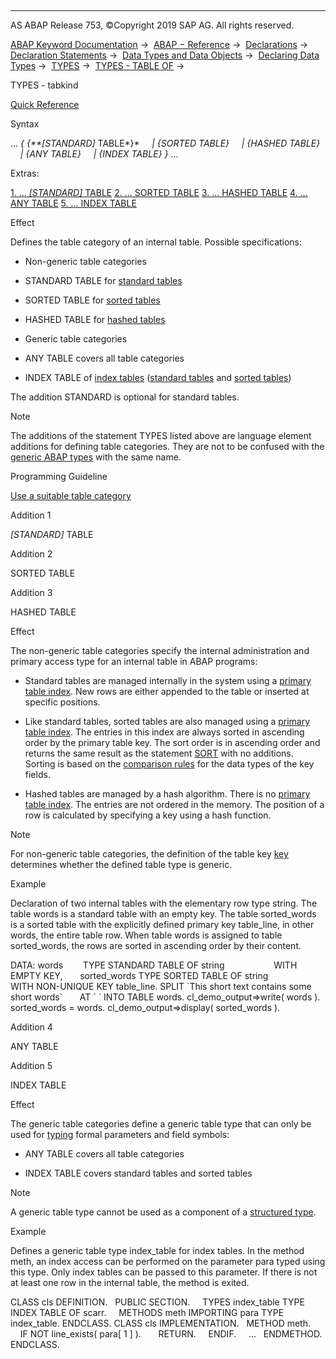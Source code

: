   

* * *

AS ABAP Release 753, ©Copyright 2019 SAP AG. All rights reserved.

[ABAP Keyword Documentation](https://help.sap.com/doc/abapdocu_753_index_htm/7.53/en-US/abenabap.htm) →  [ABAP − Reference](https://help.sap.com/doc/abapdocu_753_index_htm/7.53/en-US/abenabap_reference.htm) →  [Declarations](https://help.sap.com/doc/abapdocu_753_index_htm/7.53/en-US/abendeclarations.htm) →  [Declaration Statements](https://help.sap.com/doc/abapdocu_753_index_htm/7.53/en-US/abenabap_declarations.htm) →  [Data Types and Data Objects](https://help.sap.com/doc/abapdocu_753_index_htm/7.53/en-US/abentypes_and_objects.htm) →  [Declaring Data Types](https://help.sap.com/doc/abapdocu_753_index_htm/7.53/en-US/abentypes_statements.htm) →  [TYPES](https://help.sap.com/doc/abapdocu_753_index_htm/7.53/en-US/abaptypes.htm) →  [TYPES - TABLE OF](https://help.sap.com/doc/abapdocu_753_index_htm/7.53/en-US/abaptypes_itab.htm) → 

TYPES - tabkind

[Quick Reference](https://help.sap.com/doc/abapdocu_753_index_htm/7.53/en-US/abaptypes_shortref.htm)

Syntax

... *{* *{**\[*STANDARD*\]* TABLE*}*
    *|* *{*SORTED TABLE*}*
    *|* *{*HASHED TABLE*}*
    *|* *{*ANY TABLE*}*
    *|* *{*INDEX TABLE*}* *}* ...

Extras:

[1\. ... *\[*STANDARD*\]* TABLE](#!ABAP_ADDITION_1@1@)
[2\. ... SORTED TABLE](#!ABAP_ADDITION_2@2@)
[3\. ... HASHED TABLE](#!ABAP_ADDITION_3@3@)
[4\. ... ANY TABLE](#!ABAP_ADDITION_4@4@)
[5\. ... INDEX TABLE](#!ABAP_ADDITION_5@5@)

Effect

Defines the table category of an internal table. Possible specifications:

-   Non-generic table categories
    

-   STANDARD TABLE for [standard tables](https://help.sap.com/doc/abapdocu_753_index_htm/7.53/en-US/abenstandard_table_glosry.htm "Glossary Entry")

-   SORTED TABLE for [sorted tables](https://help.sap.com/doc/abapdocu_753_index_htm/7.53/en-US/abensorted_table_glosry.htm "Glossary Entry")

-   HASHED TABLE for [hashed tables](https://help.sap.com/doc/abapdocu_753_index_htm/7.53/en-US/abenhashed_table_glosry.htm "Glossary Entry")

-   Generic table categories
    

-   ANY TABLE covers all table categories

-   INDEX TABLE of [index tables](https://help.sap.com/doc/abapdocu_753_index_htm/7.53/en-US/abenindex_table_glosry.htm "Glossary Entry") ([standard tables](https://help.sap.com/doc/abapdocu_753_index_htm/7.53/en-US/abenstandard_table_glosry.htm "Glossary Entry") and [sorted tables](https://help.sap.com/doc/abapdocu_753_index_htm/7.53/en-US/abensorted_table_glosry.htm "Glossary Entry"))

The addition STANDARD is optional for standard tables.

Note

The additions of the statement TYPES listed above are language element additions for defining table categories. They are not to be confused with the [generic ABAP types](https://help.sap.com/doc/abapdocu_753_index_htm/7.53/en-US/abenbuilt_in_types_generic.htm) with the same name.

Programming Guideline

[Use a suitable table category](https://help.sap.com/doc/abapdocu_753_index_htm/7.53/en-US/abenselect_table_type_guidl.htm "Guideline")

Addition 1

*\[*STANDARD*\]* TABLE

Addition 2

SORTED TABLE

Addition 3

HASHED TABLE

Effect

The non-generic table categories specify the internal administration and primary access type for an internal table in ABAP programs:

-   Standard tables are managed internally in the system using a [primary table index](https://help.sap.com/doc/abapdocu_753_index_htm/7.53/en-US/abenprimary_table_index_glosry.htm "Glossary Entry"). New rows are either appended to the table or inserted at specific positions.
    
-   Like standard tables, sorted tables are also managed using a [primary table index](https://help.sap.com/doc/abapdocu_753_index_htm/7.53/en-US/abenprimary_table_index_glosry.htm "Glossary Entry"). The entries in this index are always sorted in ascending order by the primary table key. The sort order is in ascending order and returns the same result as the statement [SORT](https://help.sap.com/doc/abapdocu_753_index_htm/7.53/en-US/abapsort_itab.htm) with no additions. Sorting is based on the [comparison rules](https://help.sap.com/doc/abapdocu_753_index_htm/7.53/en-US/abenlogexp_rules.htm) for the data types of the key fields.
    
-   Hashed tables are managed by a hash algorithm. There is no [primary table index](https://help.sap.com/doc/abapdocu_753_index_htm/7.53/en-US/abenprimary_table_index_glosry.htm "Glossary Entry"). The entries are not ordered in the memory. The position of a row is calculated by specifying a key using a hash function.
    

Note

For non-generic table categories, the definition of the table key [key](https://help.sap.com/doc/abapdocu_753_index_htm/7.53/en-US/abaptypes_keydef.htm) determines whether the defined table type is generic.

Example

Declaration of two internal tables with the elementary row type string. The table words is a standard table with an empty key. The table sorted\_words is a sorted table with the explicitly defined primary key table\_line, in other words, the entire table row. When table words is assigned to table sorted\_words, the rows are sorted in ascending order by their content.

DATA: words        TYPE STANDARD TABLE OF string
                   WITH EMPTY KEY,
      sorted\_words TYPE SORTED TABLE OF string
                   WITH NON-UNIQUE KEY table\_line.
SPLIT \`This short text contains some short words\`
      AT \` \` INTO TABLE words.
cl\_demo\_output=>write( words ).
sorted\_words = words.
cl\_demo\_output=>display( sorted\_words ).

Addition 4

ANY TABLE

Addition 5

INDEX TABLE

Effect

The generic table categories define a generic table type that can only be used for [typing](https://help.sap.com/doc/abapdocu_753_index_htm/7.53/en-US/abentyping_glosry.htm "Glossary Entry") formal parameters and field symbols:

-   ANY TABLE covers all table categories
    
-   INDEX TABLE covers standard tables and sorted tables
    

Note

A generic table type cannot be used as a component of a [structured type](https://help.sap.com/doc/abapdocu_753_index_htm/7.53/en-US/abaptypes_struc.htm).

Example

Defines a generic table type index\_table for index tables. In the method meth, an index access can be performed on the parameter para typed using this type. Only index tables can be passed to this parameter. If there is not at least one row in the internal table, the method is exited.

CLASS cls DEFINITION.
  PUBLIC SECTION.
    TYPES index\_table TYPE INDEX TABLE OF scarr.
    METHODS meth IMPORTING para TYPE index\_table.
ENDCLASS.
CLASS cls IMPLEMENTATION.
  METHOD meth.
    IF NOT line\_exists( para\[ 1 \] ).
      RETURN.
    ENDIF.
    ...
  ENDMETHOD.
ENDCLASS.